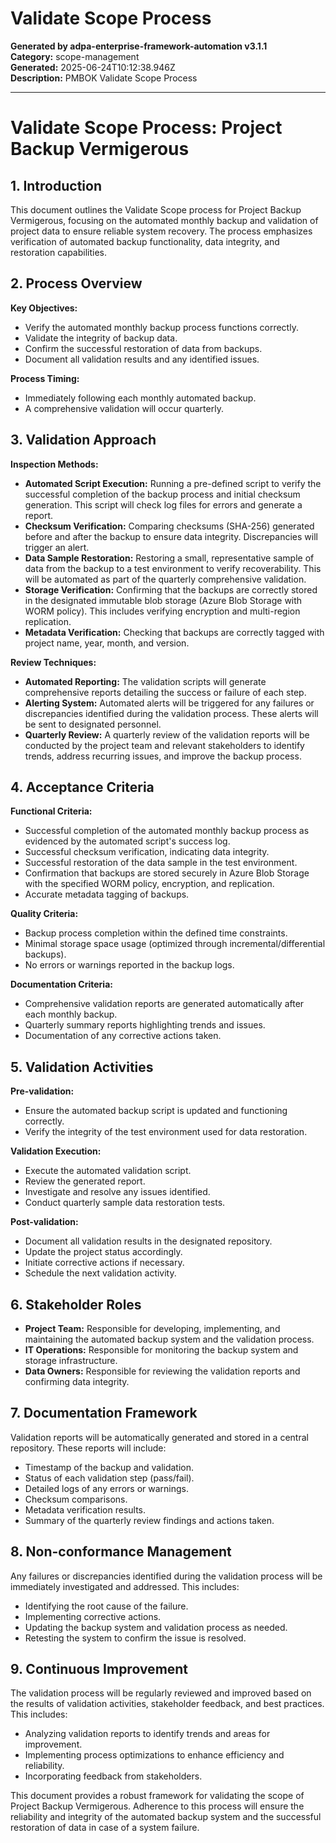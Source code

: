 # Validate Scope Process

**Generated by adpa-enterprise-framework-automation v3.1.1**  
**Category:** scope-management  
**Generated:** 2025-06-24T10:12:38.946Z  
**Description:** PMBOK Validate Scope Process

---

# Validate Scope Process: Project Backup Vermigerous

## 1. Introduction

This document outlines the Validate Scope process for Project Backup Vermigerous, focusing on the automated monthly backup and validation of project data to ensure reliable system recovery.  The process emphasizes verification of automated backup functionality, data integrity, and restoration capabilities.

## 2. Process Overview

**Key Objectives:**

* Verify the automated monthly backup process functions correctly.
* Validate the integrity of backup data.
* Confirm the successful restoration of data from backups.
* Document all validation results and any identified issues.

**Process Timing:**

* Immediately following each monthly automated backup.
* A comprehensive validation will occur quarterly.

## 3. Validation Approach

**Inspection Methods:**

* **Automated Script Execution:**  Running a pre-defined script to verify the successful completion of the backup process and initial checksum generation. This script will check log files for errors and generate a report.
* **Checksum Verification:** Comparing checksums (SHA-256) generated before and after the backup to ensure data integrity.  Discrepancies will trigger an alert.
* **Data Sample Restoration:**  Restoring a small, representative sample of data from the backup to a test environment to verify recoverability. This will be automated as part of the quarterly comprehensive validation.
* **Storage Verification:** Confirming that the backups are correctly stored in the designated immutable blob storage (Azure Blob Storage with WORM policy). This includes verifying encryption and multi-region replication.
* **Metadata Verification:** Checking that backups are correctly tagged with project name, year, month, and version.

**Review Techniques:**

* **Automated Reporting:** The validation scripts will generate comprehensive reports detailing the success or failure of each step.
* **Alerting System:**  Automated alerts will be triggered for any failures or discrepancies identified during the validation process. These alerts will be sent to designated personnel.
* **Quarterly Review:** A quarterly review of the validation reports will be conducted by the project team and relevant stakeholders to identify trends, address recurring issues, and improve the backup process.

## 4. Acceptance Criteria

**Functional Criteria:**

* Successful completion of the automated monthly backup process as evidenced by the automated script's success log.
* Successful checksum verification, indicating data integrity.
* Successful restoration of the data sample in the test environment.
* Confirmation that backups are stored securely in Azure Blob Storage with the specified WORM policy, encryption, and replication.
* Accurate metadata tagging of backups.

**Quality Criteria:**

* Backup process completion within the defined time constraints.
* Minimal storage space usage (optimized through incremental/differential backups).
* No errors or warnings reported in the backup logs.

**Documentation Criteria:**

* Comprehensive validation reports are generated automatically after each monthly backup.
* Quarterly summary reports highlighting trends and issues.
* Documentation of any corrective actions taken.


## 5. Validation Activities

**Pre-validation:**

* Ensure the automated backup script is updated and functioning correctly.
* Verify the integrity of the test environment used for data restoration.

**Validation Execution:**

* Execute the automated validation script.
* Review the generated report.
* Investigate and resolve any issues identified.
* Conduct quarterly sample data restoration tests.

**Post-validation:**

* Document all validation results in the designated repository.
* Update the project status accordingly.
* Initiate corrective actions if necessary.
* Schedule the next validation activity.


## 6. Stakeholder Roles

* **Project Team:** Responsible for developing, implementing, and maintaining the automated backup system and the validation process.
* **IT Operations:** Responsible for monitoring the backup system and storage infrastructure.
* **Data Owners:** Responsible for reviewing the validation reports and confirming data integrity.


## 7. Documentation Framework

Validation reports will be automatically generated and stored in a central repository.  These reports will include:

* Timestamp of the backup and validation.
* Status of each validation step (pass/fail).
* Detailed logs of any errors or warnings.
* Checksum comparisons.
* Metadata verification results.
* Summary of the quarterly review findings and actions taken.


## 8. Non-conformance Management

Any failures or discrepancies identified during the validation process will be immediately investigated and addressed.  This includes:

* Identifying the root cause of the failure.
* Implementing corrective actions.
* Updating the backup system and validation process as needed.
* Retesting the system to confirm the issue is resolved.


## 9. Continuous Improvement

The validation process will be regularly reviewed and improved based on the results of validation activities, stakeholder feedback, and best practices.  This includes:

* Analyzing validation reports to identify trends and areas for improvement.
* Implementing process optimizations to enhance efficiency and reliability.
* Incorporating feedback from stakeholders.


This document provides a robust framework for validating the scope of Project Backup Vermigerous.  Adherence to this process will ensure the reliability and integrity of the automated backup system and the successful restoration of data in case of a system failure.
